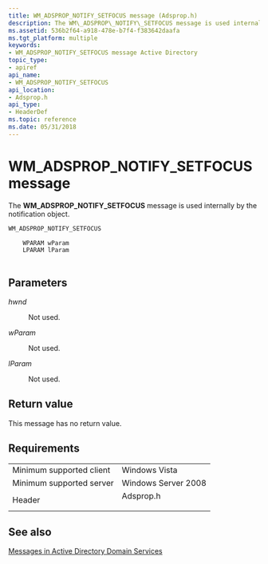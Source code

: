 ```yaml
---
title: WM_ADSPROP_NOTIFY_SETFOCUS message (Adsprop.h)
description: The WM\_ADSPROP\_NOTIFY\_SETFOCUS message is used internally by the notification object.
ms.assetid: 536b2f64-a918-478e-b7f4-f383642daafa
ms.tgt_platform: multiple
keywords:
- WM_ADSPROP_NOTIFY_SETFOCUS message Active Directory
topic_type:
- apiref
api_name:
- WM_ADSPROP_NOTIFY_SETFOCUS
api_location:
- Adsprop.h
api_type:
- HeaderDef
ms.topic: reference
ms.date: 05/31/2018
---
```


# WM\_ADSPROP\_NOTIFY\_SETFOCUS message

The **WM\_ADSPROP\_NOTIFY\_SETFOCUS** message is used internally by the notification object.


```C++
WM_ADSPROP_NOTIFY_SETFOCUS

    WPARAM wParam
    LPARAM lParam
    
```



## Parameters

<dl> <dt>

*hwnd* 
</dt> <dd>

Not used.

</dd> <dt>

*wParam* 
</dt> <dd>

Not used.

</dd> <dt>

*lParam* 
</dt> <dd>

Not used.

</dd> </dl>

## Return value

This message has no return value.

## Requirements



|                                     |                                                                                      |
|-------------------------------------|--------------------------------------------------------------------------------------|
| Minimum supported client<br/> | Windows Vista<br/>                                                             |
| Minimum supported server<br/> | Windows Server 2008<br/>                                                       |
| Header<br/>                   | <dl> <dt>Adsprop.h</dt> </dl> |



## See also

<dl> <dt>

[Messages in Active Directory Domain Services](messages-in-active-directory-domain-services.md)
</dt> </dl>

 

 






